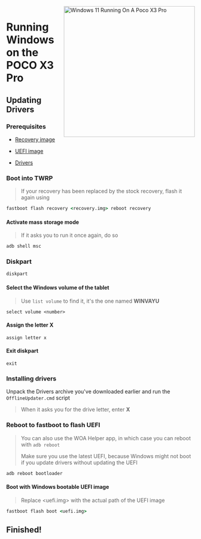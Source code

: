 <img align="right" src="https://github.com/woa-vayu/src_vayu_windows/blob/main/2Poco X3 Pro Windows.png" width="350" alt="Windows 11 Running On A Poco X3 Pro">


# Running Windows on the POCO X3 Pro

## Updating Drivers

### Prerequisites
- [Recovery image](https://github.com/woa-vayu/POCOX3Pro-Guides/releases/tag/Recoveries)

- [UEFI image](https://github.com/woa-vayu/msmnilePkg/releases/latest)

- [Drivers](https://github.com/woa-vayu/Vayu-Drivers/releases/latest)

### Boot into TWRP
> If your recovery has been replaced by the stock recovery, flash it again using
```cmd
fastboot flash recovery <recovery.img> reboot recovery
```

#### Activate mass storage mode
> If it asks you to run it once again, do so
```cmd
adb shell msc
```

### Diskpart
```cmd
diskpart
```

#### Select the Windows volume of the tablet
> Use `list volume` to find it, it's the one named **WINVAYU**
```diskpart
select volume <number>
```

#### Assign the letter X
```diskpart
assign letter x
```

#### Exit diskpart
```diskpart
exit
```

### Installing drivers
Unpack the Drivers archive you've downloaded earlier and run the `OfflineUpdater.cmd` script
> When it asks you for the drive letter, enter **X**
  
### Reboot to fastboot to flash UEFI
> You can also use the WOA Helper app, in which case you can reboot with ```adb reboot```
>
> Make sure you use the latest UEFI, because Windows might not boot if you update drivers without updating the UEFI
```cmd
adb reboot bootloader
```

#### Boot with Windows bootable UEFI image
> Replace <uefi.img> with the actual path of the UEFI image
```cmd
fastboot flash boot <uefi.img>
```
## Finished!

















